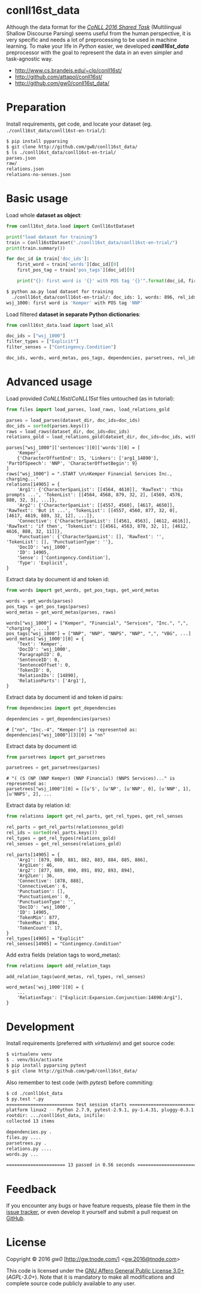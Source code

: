 conll16st_data
==============

Although the data format for the [*CoNLL 2016 Shared Task*](http://www.cs.brandeis.edu/~clp/conll16st/) (Multilingual Shallow Discourse Parsing) seems useful from the human perspective, it is very specific and needs a lot of preprocessing to be used in machine learning. To make your life in *Python* easier, we developed ***conll16st_data*** preprocessor with the goal to represent the data in an even simpler and task-agnostic way.

- <http://www.cs.brandeis.edu/~clp/conll16st/>
- <http://github.com/attapol/conll16st/>
- <http://github.com/gw0/conll16st_data/>


Preparation
===========

Install requirements, get code, and locate your dataset (eg. `./conll16st_data/conll16st-en-trial/`):

```bash
$ pip install pyparsing
$ git clone http://github.com/gw0/conll16st_data/
$ ls ./conll16st_data/conll16st-en-trial/
parses.json
raw/
relations.json
relations-no-senses.json
```


Basic usage
===========

Load whole **dataset as object**:

```python
from conll16st_data.load import Conll16stDataset

print("load dataset for training")
train = Conll16stDataset("./conll16st_data/conll16st-en-trial/")
print(train.summary())

for doc_id in train['doc_ids']:
    first_word = train['words'][doc_id][0]
    first_pos_tag = train['pos_tags'][doc_id][0]

    print("{}: first word is '{}' with POS tag '{}'".format(doc_id, first_word, first_pos_tag))
```

```bash
$ python aa.py load dataset for training
  ./conll16st_data/conll16st-en-trial/: doc_ids: 1, words: 896, rel_ids: 29, relation tokens: 1064
wsj_1000: first word is 'Kemper' with POS tag 'NNP'
```

Load filtered **dataset in separate Python dictionaries**:

```python
from conll16st_data.load import load_all

doc_ids = ["wsj_1000"]
filter_types = ["Explicit"]
filter_senses = ["Contingency.Condition"]

doc_ids, words, word_metas, pos_tags, dependencies, parsetrees, rel_ids, rel_parts, rel_types, rel_senses, relations_gold = load_all("./conll16st_data/conll16st-en-trial/", doc_ids=doc_ids, filter_types=filter_types, filter_senses=filter_senses)
```


Advanced usage
==============

Load provided *CoNLL16st*/*CoNLL15st* files untouched (as in tutorial):

```python
from files import load_parses, load_raws, load_relations_gold

parses = load_parses(dataset_dir, doc_ids=doc_ids)
doc_ids = sorted(parses.keys())
raws = load_raws(dataset_dir, doc_ids=doc_ids)
relations_gold = load_relations_gold(dataset_dir, doc_ids=doc_ids, with_senses=True, filter_types=filter_types, filter_senses=filter_senses)
```

```
parses["wsj_1000"]['sentences'][0]['words'][0] = [
    'Kemper',
    {'CharacterOffsetEnd': 15, 'Linkers': ['arg1_14890'], 'PartOfSpeech': 'NNP', 'CharacterOffsetBegin': 9}
]
raws["wsj_1000"] = ".START \n\nKemper Financial Services Inc., charging..."
relations[14905] = {
    'Arg1': {'CharacterSpanList': [[4564, 4610]], 'RawText': 'this prompts ...', 'TokenList': [[4564, 4568, 879, 32, 2], [4569, 4576, 880, 32, 3], ...]},
    'Arg2': {'CharacterSpanList': [[4557, 4560], [4617, 4650]], 'RawText': 'But it ...', 'TokenList': [[4557, 4560, 877, 32, 0], [4617, 4619, 889, 32, 12], ...]},
    'Connective': {'CharacterSpanList': [[4561, 4563], [4612, 4616]], 'RawText': 'if then', 'TokenList': [[4561, 4563, 878, 32, 1], [4612, 4616, 888, 32, 11]]},
    'Punctuation': {'CharacterSpanList': [], 'RawText': '', 'TokenList': [], 'PunctuationType': ''},
    'DocID': 'wsj_1000',
    'ID': 14905,
    'Sense': ['Contingency.Condition'],
    'Type': 'Explicit',
}
```

Extract data by document id and token id:

```python
from words import get_words, get_pos_tags, get_word_metas

words = get_words(parses)
pos_tags = get_pos_tags(parses)
word_metas = get_word_metas(parses, raws)
```

```
words["wsj_1000"] = ["Kemper", "Financial", "Services", "Inc.", ",", "charging", ...]
pos_tags["wsj_1000"] = ["NNP", "NNP", "NNPS", "NNP", ",", "VBG", ...]
word_metas['wsj_1000'][0] = {
    'Text': 'Kemper',
    'DocID': 'wsj_1000',
    'ParagraphID': 0,
    'SentenceID': 0,
    'SentenceOffset': 0,
    'TokenID': 0,
    'RelationIDs': [14890],
    'RelationParts': ['Arg1'],
}
```

Extract data by document id and token id pairs:

```python
from dependencies import get_dependencies

dependencies = get_dependencies(parses)
```

```
# ["nn", "Inc.-4", "Kemper-1"] is represented as:
dependencies["wsj_1000"][3][0] = "nn"
```

Extract data by document id:

```python
from parsetrees import get_parsetrees

parsetrees = get_parsetrees(parses)
```

```
# "( (S (NP (NNP Kemper) (NNP Financial) (NNPS Services)..." is represented as:
parsetrees["wsj_1000"][0] = [[u'S', [u'NP', [u'NNP', 0], [u'NNP', 1], [u'NNPS', 2], ...
```

Extract data by relation id:

```python
from relations import get_rel_parts, get_rel_types, get_rel_senses

rel_parts = get_rel_parts(relationsnos_gold)
rel_ids = sorted(rel_parts.keys())
rel_types = get_rel_types(relations_gold)
rel_senses = get_rel_senses(relations_gold)
```

```
rel_parts[14905] = {
    'Arg1': [879, 880, 881, 882, 883, 884, 885, 886],
    'Arg1Len': 46,
    'Arg2': [877, 889, 890, 891, 892, 893, 894],
    'Arg2Len': 36,
    'Connective': [878, 888],
    'ConnectiveLen': 6,
    'Punctuation': [],
    'PunctuationLen': 0,
    'PunctuationType': '',
    'DocID': 'wsj_1000',
    'ID': 14905,
    'TokenMin': 877,
    'TokenMax': 894,
    'TokenCount': 17,
}
rel_types[14905] = "Explicit"
rel_senses[14905] = "Contingency.Condition"
```

Add extra fields (relation tags to word_metas):

```python
from relations import add_relation_tags

add_relation_tags(word_metas, rel_types, rel_senses)
```

```
word_metas['wsj_1000'][0] = {
    ...
    'RelationTags': ["Explicit:Expansion.Conjunction:14890:Arg1"],
}
```


Development
===========

Install requirements (preferred with *virtualenv*) and get source code:

```bash
$ virtualenv venv
$ . venv/bin/activate
$ pip install pyparsing pytest
$ git clone http://github.com/gw0/conll16st_data/
```

Also remember to test code (with *pytest*) before commiting:

```bash
$ cd ./conll16st_data
$ py.test *.py
========================= test session starts =========================
platform linux2 -- Python 2.7.9, pytest-2.9.1, py-1.4.31, pluggy-0.3.1
rootdir: .../conll16st_data, inifile: 
collected 13 items 

dependencies.py .
files.py ....
parsetrees.py .
relations.py ....
words.py ...

====================== 13 passed in 0.56 seconds ======================
```


Feedback
========

If you encounter any bugs or have feature requests, please file them in the [issue tracker](http://github.com/gw0/conll16st_data/issues/), or even develop it yourself and submit a pull request on [GitHub](http://github.com/gw0/conll16st_data/).


License
=======

Copyright &copy; 2016 *gw0* [<http://gw.tnode.com/>] &lt;<gw.2016@tnode.com>&gt;

This code is licensed under the [GNU Affero General Public License 3.0+](LICENSE_AGPL-3.0.txt) (*AGPL-3.0+*). Note that it is mandatory to make all modifications and complete source code publicly available to any user.
